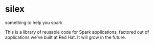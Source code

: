 # silex

something to help you spark

This is a library of reusable code for Spark applications, factored out of applications we've built at Red Hat.  It will grow in the future.